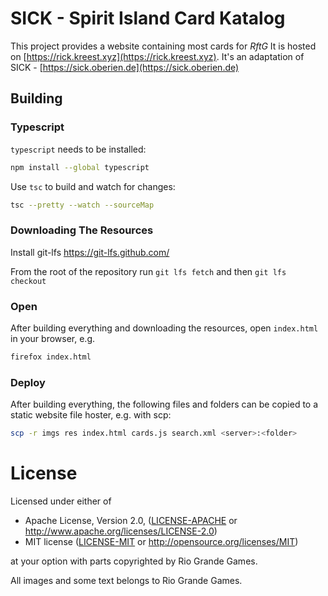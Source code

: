 # SICK - Spirit Island Card Katalog

This project provides a website containing most cards for *RftG*
It is hosted on [https://rick.kreest.xyz](https://rick.kreest.xyz).
It's an adaptation of SICK - [https://sick.oberien.de](https://sick.oberien.de)

## Building

### Typescript

`typescript` needs to be installed:
```sh
npm install --global typescript
```

Use `tsc` to build and watch for changes:
```sh
tsc --pretty --watch --sourceMap
```
### Downloading The Resources

Install git-lfs https://git-lfs.github.com/

From the root of the repository run `git lfs fetch` and then `git lfs checkout`

### Open

After building everything and downloading the resources, open `index.html` in your browser, e.g.
```sh
firefox index.html
```

### Deploy

After building everything, the following files and folders can be copied to a static
website file hoster, e.g. with scp:
```sh
scp -r imgs res index.html cards.js search.xml <server>:<folder>
```
# License

Licensed under either of

 * Apache License, Version 2.0, ([LICENSE-APACHE](LICENSE-APACHE) or http://www.apache.org/licenses/LICENSE-2.0)
 * MIT license ([LICENSE-MIT](LICENSE-MIT) or http://opensource.org/licenses/MIT)

at your option with parts copyrighted by Rio Grande Games.

All images and some text belongs to Rio Grande Games.
